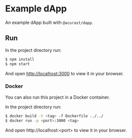 # Example dApp

An example dApp built with `@acurast/dapp`.

## Run

In the project directory run:

```bash
$ npm install
$ npm start
```

And open [http://localhost:3000](http://localhost:3000) to view it in your browser.

### Docker

You can also run this project in a Docker container.

In the project directory run:

```bash
$ docker build -t <tag> -f Dockerfile ../../
$ docker run -p <port>:3000 <tag>
```

And open http://localhost:\<port> to view it in your browser.